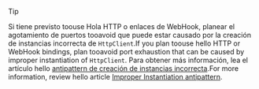 > [!TIP]
>
> <span data-ttu-id="53c5a-101">Si tiene previsto toouse Hola HTTP o enlaces de WebHook, planear el agotamiento de puertos tooavoid que puede estar causado por la creación de instancias incorrecta de `HttpClient`.</span><span class="sxs-lookup"><span data-stu-id="53c5a-101">If you plan toouse hello HTTP or WebHook bindings, plan tooavoid port exhaustion that can be caused by improper instantiation of `HttpClient`.</span></span> <span data-ttu-id="53c5a-102">Para obtener más información, lea el artículo hello [antipattern de creación de instancias incorrecta](https://docs.microsoft.com/en-us/azure/architecture/antipatterns/improper-instantiation/).</span><span class="sxs-lookup"><span data-stu-id="53c5a-102">For more information, review hello article [Improper Instantiation antipattern](https://docs.microsoft.com/en-us/azure/architecture/antipatterns/improper-instantiation/).</span></span>
>
